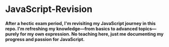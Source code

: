 <h1>JavaScript-Revision</h1>

<h4>After a hectic exam period, I'm revisiting my JavaScript journey in this repo. I'm refreshing my knowledge—from basics to advanced topics—purely for my own expression. No teaching here, just me documenting my progress and passion for JavaScript.</h4>
